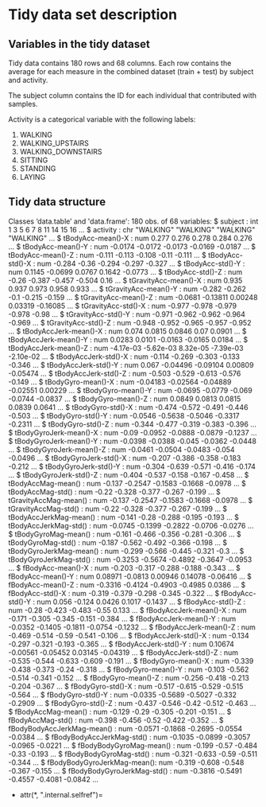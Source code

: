 # Tidy data set description

## Variables in the tidy dataset
Tidy data contains 180 rows and 68 columns. Each row contains the average for each measure in the combined dataset (train + test) by subject and activity.

The subject column contains the ID for each individual that contributed with samples.

Activity is a categorical variable with the following labels:

1. WALKING
2. WALKING_UPSTAIRS
3. WALKING_DOWNSTAIRS
4. SITTING
5. STANDING
6. LAYING

## Tidy data structure
Classes ‘data.table’ and 'data.frame':	180 obs. of  68 variables:
 $ subject                    : int  1 3 5 6 7 8 11 14 15 16 ...
 $ activity                   : chr  "WALKING" "WALKING" "WALKING" "WALKING" ...
 $ tBodyAcc-mean()-X          : num  0.277 0.276 0.278 0.284 0.276 ...
 $ tBodyAcc-mean()-Y          : num  -0.0174 -0.0172 -0.0173 -0.0169 -0.0187 ...
 $ tBodyAcc-mean()-Z          : num  -0.111 -0.113 -0.108 -0.11 -0.111 ...
 $ tBodyAcc-std()-X           : num  -0.284 -0.36 -0.294 -0.297 -0.327 ...
 $ tBodyAcc-std()-Y           : num  0.1145 -0.0699 0.0767 0.1642 -0.0773 ...
 $ tBodyAcc-std()-Z           : num  -0.26 -0.387 -0.457 -0.504 0.16 ...
 $ tGravityAcc-mean()-X       : num  0.935 0.937 0.973 0.958 0.933 ...
 $ tGravityAcc-mean()-Y       : num  -0.282 -0.262 -0.1 -0.215 -0.159 ...
 $ tGravityAcc-mean()-Z       : num  -0.0681 -0.13811 0.00248 0.03319 -0.16085 ...
 $ tGravityAcc-std()-X        : num  -0.977 -0.978 -0.979 -0.978 -0.98 ...
 $ tGravityAcc-std()-Y        : num  -0.971 -0.962 -0.962 -0.964 -0.969 ...
 $ tGravityAcc-std()-Z        : num  -0.948 -0.952 -0.965 -0.957 -0.952 ...
 $ tBodyAccJerk-mean()-X      : num  0.074 0.0815 0.0846 0.07 0.0901 ...
 $ tBodyAccJerk-mean()-Y      : num  0.0283 0.0101 -0.0163 -0.0165 0.0184 ...
 $ tBodyAccJerk-mean()-Z      : num  -4.17e-03 -5.62e-03 8.32e-05 -7.39e-03 -2.10e-02 ...
 $ tBodyAccJerk-std()-X       : num  -0.114 -0.269 -0.303 -0.133 -0.346 ...
 $ tBodyAccJerk-std()-Y       : num  0.067 -0.04496 -0.09104 0.00809 -0.05474 ...
 $ tBodyAccJerk-std()-Z       : num  -0.503 -0.529 -0.613 -0.576 -0.149 ...
 $ tBodyGyro-mean()-X         : num  -0.04183 -0.02564 -0.04889 -0.02551 0.00229 ...
 $ tBodyGyro-mean()-Y         : num  -0.0695 -0.0779 -0.069 -0.0744 -0.0837 ...
 $ tBodyGyro-mean()-Z         : num  0.0849 0.0813 0.0815 0.0839 0.0641 ...
 $ tBodyGyro-std()-X          : num  -0.474 -0.572 -0.491 -0.446 -0.503 ...
 $ tBodyGyro-std()-Y          : num  -0.0546 -0.5638 -0.5046 -0.3317 -0.2311 ...
 $ tBodyGyro-std()-Z          : num  -0.344 -0.477 -0.319 -0.383 -0.396 ...
 $ tBodyGyroJerk-mean()-X     : num  -0.09 -0.0952 -0.0888 -0.0879 -0.1237 ...
 $ tBodyGyroJerk-mean()-Y     : num  -0.0398 -0.0388 -0.045 -0.0362 -0.0448 ...
 $ tBodyGyroJerk-mean()-Z     : num  -0.0461 -0.0504 -0.0483 -0.054 -0.0496 ...
 $ tBodyGyroJerk-std()-X      : num  -0.207 -0.386 -0.358 -0.183 -0.212 ...
 $ tBodyGyroJerk-std()-Y      : num  -0.304 -0.639 -0.571 -0.416 -0.174 ...
 $ tBodyGyroJerk-std()-Z      : num  -0.404 -0.537 -0.158 -0.167 -0.458 ...
 $ tBodyAccMag-mean()         : num  -0.137 -0.2547 -0.1583 -0.1668 -0.0978 ...
 $ tBodyAccMag-std()          : num  -0.22 -0.328 -0.377 -0.267 -0.199 ...
 $ tGravityAccMag-mean()      : num  -0.137 -0.2547 -0.1583 -0.1668 -0.0978 ...
 $ tGravityAccMag-std()       : num  -0.22 -0.328 -0.377 -0.267 -0.199 ...
 $ tBodyAccJerkMag-mean()     : num  -0.141 -0.28 -0.288 -0.195 -0.193 ...
 $ tBodyAccJerkMag-std()      : num  -0.0745 -0.1399 -0.2822 -0.0706 -0.0276 ...
 $ tBodyGyroMag-mean()        : num  -0.161 -0.466 -0.356 -0.281 -0.306 ...
 $ tBodyGyroMag-std()         : num  -0.187 -0.562 -0.492 -0.366 -0.198 ...
 $ tBodyGyroJerkMag-mean()    : num  -0.299 -0.566 -0.445 -0.321 -0.3 ...
 $ tBodyGyroJerkMag-std()     : num  -0.3253 -0.5674 -0.4892 -0.3647 -0.0953 ...
 $ fBodyAcc-mean()-X          : num  -0.203 -0.317 -0.288 -0.188 -0.343 ...
 $ fBodyAcc-mean()-Y          : num  0.08971 -0.0813 0.00946 0.14078 -0.06416 ...
 $ fBodyAcc-mean()-Z          : num  -0.3316 -0.4124 -0.4903 -0.4985 0.0386 ...
 $ fBodyAcc-std()-X           : num  -0.319 -0.379 -0.298 -0.345 -0.322 ...
 $ fBodyAcc-std()-Y           : num  0.056 -0.124 0.0426 0.1017 -0.1437 ...
 $ fBodyAcc-std()-Z           : num  -0.28 -0.423 -0.483 -0.55 0.133 ...
 $ fBodyAccJerk-mean()-X      : num  -0.171 -0.305 -0.345 -0.151 -0.384 ...
 $ fBodyAccJerk-mean()-Y      : num  -0.0352 -0.1405 -0.1811 -0.0754 -0.1232 ...
 $ fBodyAccJerk-mean()-Z      : num  -0.469 -0.514 -0.59 -0.541 -0.106 ...
 $ fBodyAccJerk-std()-X       : num  -0.134 -0.297 -0.321 -0.193 -0.365 ...
 $ fBodyAccJerk-std()-Y       : num  0.10674 -0.00561 -0.05452 0.03145 -0.04319 ...
 $ fBodyAccJerk-std()-Z       : num  -0.535 -0.544 -0.633 -0.609 -0.191 ...
 $ fBodyGyro-mean()-X         : num  -0.339 -0.438 -0.373 -0.24 -0.318 ...
 $ fBodyGyro-mean()-Y         : num  -0.103 -0.562 -0.514 -0.341 -0.152 ...
 $ fBodyGyro-mean()-Z         : num  -0.256 -0.418 -0.213 -0.204 -0.367 ...
 $ fBodyGyro-std()-X          : num  -0.517 -0.615 -0.529 -0.515 -0.564 ...
 $ fBodyGyro-std()-Y          : num  -0.0335 -0.5689 -0.5027 -0.332 -0.2909 ...
 $ fBodyGyro-std()-Z          : num  -0.437 -0.546 -0.42 -0.512 -0.463 ...
 $ fBodyAccMag-mean()         : num  -0.129 -0.29 -0.305 -0.201 -0.151 ...
 $ fBodyAccMag-std()          : num  -0.398 -0.456 -0.52 -0.422 -0.352 ...
 $ fBodyBodyAccJerkMag-mean() : num  -0.0571 -0.1868 -0.2695 -0.0554 -0.0384 ...
 $ fBodyBodyAccJerkMag-std()  : num  -0.1035 -0.0899 -0.3057 -0.0965 -0.0221 ...
 $ fBodyBodyGyroMag-mean()    : num  -0.199 -0.57 -0.484 -0.33 -0.193 ...
 $ fBodyBodyGyroMag-std()     : num  -0.321 -0.633 -0.59 -0.511 -0.344 ...
 $ fBodyBodyGyroJerkMag-mean(): num  -0.319 -0.608 -0.548 -0.367 -0.155 ...
 $ fBodyBodyGyroJerkMag-std() : num  -0.3816 -0.5491 -0.4557 -0.4081 -0.0842 ...
 - attr(*, ".internal.selfref")=<externalptr> 
